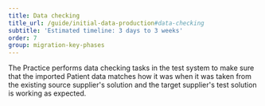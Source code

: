 ```yaml
---
title: Data checking
title_url: /guide/initial-data-production#data-checking
subtitle: 'Estimated timeline: 3 days to 3 weeks'
order: 7
group: migration-key-phases
---
```


The Practice performs data checking tasks in the test system to make sure that the imported Patient data matches how it was when it was taken from the existing source supplier's solution and the target supplier's test solution is working as expected. 
<!-- [UPLIFT] replaced 'system' with 'solution' and reworded references to source and target suppliers -->
